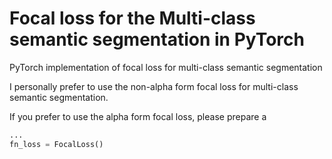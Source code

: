 # Focal loss for the Multi-class semantic segmentation in PyTorch
PyTorch implementation of focal loss for multi-class semantic segmentation

I personally prefer to use the non-alpha form focal loss for multi-class semantic segmentation.

If you prefer to use the alpha form focal loss, please prepare a 

```python
...
fn_loss = FocalLoss()
